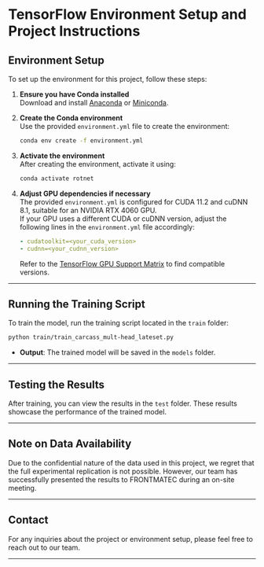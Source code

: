 # TensorFlow Environment Setup and Project Instructions

## Environment Setup

To set up the environment for this project, follow these steps:

1. **Ensure you have Conda installed**  
   Download and install [Anaconda](https://www.anaconda.com/) or [Miniconda](https://docs.conda.io/en/latest/miniconda.html).

2. **Create the Conda environment**  
   Use the provided `environment.yml` file to create the environment:
   ```bash
   conda env create -f environment.yml
   ```

3. **Activate the environment**  
   After creating the environment, activate it using:
   ```bash
   conda activate rotnet
   ```

4. **Adjust GPU dependencies if necessary**  
   The provided `environment.yml` is configured for CUDA 11.2 and cuDNN 8.1, suitable for an NVIDIA RTX 4060 GPU.  
   If your GPU uses a different CUDA or cuDNN version, adjust the following lines in the `environment.yml` file accordingly:
   ```yaml
   - cudatoolkit=<your_cuda_version>
   - cudnn=<your_cudnn_version>
   ```
   Refer to the [TensorFlow GPU Support Matrix](https://www.tensorflow.org/install/source#gpu) to find compatible versions.

---

## Running the Training Script

To train the model, run the training script located in the `train` folder:
```bash
python train/train_carcass_mult-head_lateset.py
```

- **Output**: The trained model will be saved in the `models` folder.

---

## Testing the Results

After training, you can view the results in the `test` folder. These results showcase the performance of the trained model.

---

## Note on Data Availability

Due to the confidential nature of the data used in this project, we regret that the full experimental replication is not possible. However, our team has successfully presented the results to FRONTMATEC during an on-site meeting.

---

## Contact

For any inquiries about the project or environment setup, please feel free to reach out to our team.

--- 
